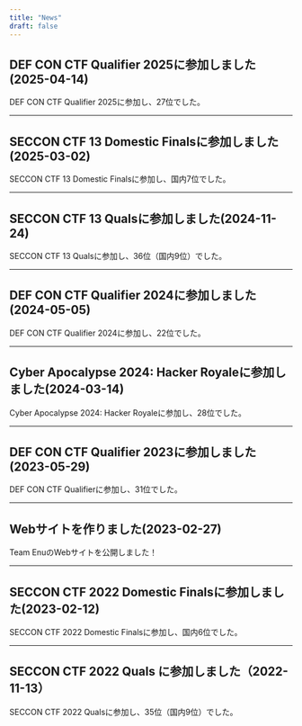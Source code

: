 ```yaml
---
title: "News"
draft: false
---
```


## DEF CON CTF Qualifier 2025に参加しました(2025-04-14)

DEF CON CTF Qualifier 2025に参加し、27位でした。

---

## SECCON CTF 13 Domestic Finalsに参加しました(2025-03-02)

SECCON CTF 13 Domestic Finalsに参加し、国内7位でした。

---

## SECCON CTF 13 Qualsに参加しました(2024-11-24)

SECCON CTF 13 Qualsに参加し、36位（国内9位）でした。

---

## DEF CON CTF Qualifier 2024に参加しました(2024-05-05)

DEF CON CTF Qualifier 2024に参加し、22位でした。

---

## Cyber Apocalypse 2024: Hacker Royaleに参加しました(2024-03-14)

Cyber Apocalypse 2024: Hacker Royaleに参加し、28位でした。

---

## DEF CON CTF Qualifier 2023に参加しました(2023-05-29)

DEF CON CTF Qualifierに参加し、31位でした。


---

## Webサイトを作りました(2023-02-27)

Team EnuのWebサイトを公開しました！

---

## SECCON CTF 2022 Domestic Finalsに参加しました(2023-02-12)
SECCON CTF 2022 Domestic Finalsに参加し、国内6位でした。

---

## SECCON CTF 2022 Quals に参加しました（2022-11-13）
SECCON CTF 2022 Qualsに参加し、35位（国内9位）でした。
